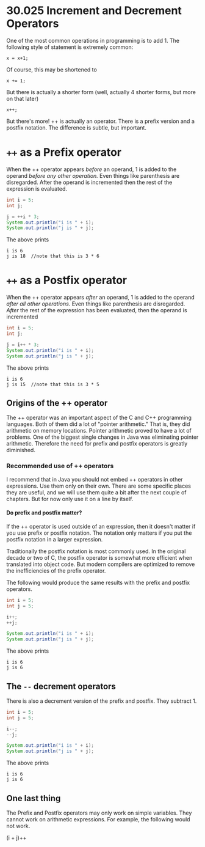 # 30.025 Increment and Decrement Operators

One of the most common operations in programming is to add 1.  The following style of statement is extremely common:

`x = x+1;`

Of course, this may be shortened to

`x += 1;`

But there is actually a shorter form (well, actually 4 shorter forms, but more on that later)

`x++;`

But there's more!  ++ is actually an operator.  There is a prefix version and a postfix notation.  The difference is subtle, but important.

# `++` as a Prefix operator

When the ++ operator appears *before* an operand, 1 is added to the operand *before any other operation.*  Even things like parenthesis are disregarded.  After the operand is incremented then the rest of the expression is evaluated.

```java
int i = 5;
int j;

j = ++i * 3;
System.out.println("i is " + i);
System.out.println("j is " + j);
```

The above prints

```text
i is 6
j is 18  //note that this is 3 * 6
```

# `++` as a Postfix operator

When the ++ operator appears *after* an operand, 1 is added to the operand *after all other operations.*  Even things like parenthesis are disregarded.  *After* the rest of the expression has been evaluated, then the operand is incremented

```java
int i = 5;
int j;

j = i++ * 3;
System.out.println("i is " + i);
System.out.println("j is " + j);
```

The above prints

```text
i is 6
j is 15  //note that this is 3 * 5
```

## Origins of the ++ operator

The ++ operator was an important aspect of the C and C++ programming languages.  Both of them did a lot of "pointer arithmetic."  That is, they did arithmetic on memory locations.  Pointer arithmetic proved to have a lot of problems.  One of the biggest single changes in Java was eliminating pointer arithmetic. Therefore the need for prefix and postfix operators is greatly diminished.

### Recommended use of ++ operators

I recommend that in Java you should not embed ++ operators in other expressions.  Use them only on their own.  There are some specific places they are useful, and we will use them quite a bit after the next couple of chapters. But for now only use it on a line by itself.

#### Do prefix and postfix matter?

If the ++ operator is used outside of an expression, then it doesn't matter if you use prefix or postfix notation.  The notation only matters if you put the postfix notation in a larger expression.

Traditionally the postfix notation is most commonly used.  In the original decade or two of C, the postfix operator is somewhat more efficient when translated into object code.  But modern compilers are optimized to remove the inefficiencies of the prefix operator.

The following would produce the same results with the prefix and postfix operators.

```java
int i = 5;
int j = 5;

i++;
++j;

System.out.println("i is " + i);
System.out.println("j is " + j);
```

The above prints

```text
i is 6
j is 6
```

## The `--` decrement operators

There is also a decrement version of the prefix and postfix.  They subtract 1.  

```java
int i = 5;
int j = 5;

i--;
--j;

System.out.println("i is " + i);
System.out.println("j is " + j);
```

The above prints

```text
i is 6
j is 6
```

## One last thing

The Prefix and Postfix operators may only work on simple variables.  They cannot work on arithmetic expressions.  For example, the following would not work.

(i + j)++


